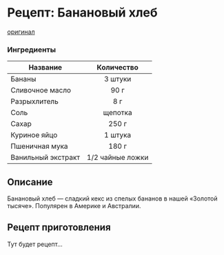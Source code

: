 # Рецепт: Банановый хлеб
[оригинал](https://eda.ru/recepty/vypechka-deserty/bananovyy-hleb-104302)

### Ингредиенты
| Название        							| Количество    	|
| -------------   							|:-----------------:|
| Бананы  									| 3 штуки 			|
| Сливочное масло  							| 90 г 				|
| Разрыхлитель								| 8 г 				|
| Соль            							| щепотка   		|
| Сахар                              		| 250 г  			|
| Куриное яйцо             					| 1 штука    		|
| Пшеничная мука                            | 180 г     		|
| Ванильный экстракт    					| 1/2 чайные ложки  |

## Описание
Банановый хлеб — сладкий кекс из спелых бананов в нашей «Золотой тысяче». Популярен в Америке и Австралии.

## Рецепт приготовления
Тут будет рецепт...
